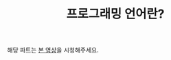 ﻿---
title: 프로그래밍 언어란?
slug: 1-1
category: '1. 파이썬 기초 개념'
---

해당 파트는 [본 영상](https://www.youtube.com/watch?v=4temEoXl8mE&list=PLGPF8gvWLYyrkF85itdBHaOLSVbtdzBww&index=2)을 시청해주세요.

